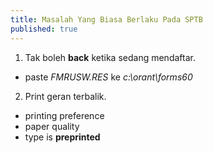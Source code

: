 ```yaml
---
title: Masalah Yang Biasa Berlaku Pada SPTB
published: true
---
```

1. Tak boleh **back** ketika sedang mendaftar.   
- paste  _FMRUSW.RES_  ke _c:\orant\forms60_

2. Print geran terbalik.     
 - printing preference 
 - paper quality 
 - type is **preprinted**